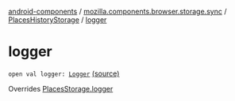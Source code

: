 [android-components](../../index.md) / [mozilla.components.browser.storage.sync](../index.md) / [PlacesHistoryStorage](index.md) / [logger](./logger.md)

# logger

`open val logger: `[`Logger`](../../mozilla.components.support.base.log.logger/-logger/index.md) [(source)](https://github.com/mozilla-mobile/android-components/blob/master/components/browser/storage-sync/src/main/java/mozilla/components/browser/storage/sync/PlacesHistoryStorage.kt#L33)

Overrides [PlacesStorage.logger](../-places-storage/logger.md)

